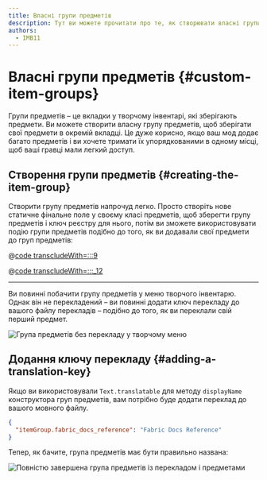 ```yaml
---
title: Власні групи предметів
description: Тут ви можете прочитати про те, як створювати власні групи предметів.
authors:
  - IMB11
---
```


# Власні групи предметів {#custom-item-groups}

Групи предметів – це вкладки у творчому інвентарі, які зберігають предмети. Ви можете створити власну групу предметів, щоб зберігати свої предмети в окремій вкладці. Це дуже корисно, якщо ваш мод додає багато предметів і ви хочете тримати їх упорядкованими в одному місці, щоб ваші гравці мали легкий доступ.

## Створення групи предметів {#creating-the-item-group}

Створити групу предметів напрочуд легко. Просто створіть нове статичне фінальне поле у ​​своєму класі предметів, щоб зберегти групу предметів і ключ реєстру для нього, потім ви зможете використовувати подію групи предметів подібно до того, як ви додавали свої предмети до груп предметів:

@[code transcludeWith=:::9](@/reference/latest/src/main/java/com/example/docs/item/ModItems.java)

@[code transcludeWith=:::_12](@/reference/latest/src/main/java/com/example/docs/item/ModItems.java)

---

Ви повинні побачити групу предметів у меню творчого інвентарю. Однак він не перекладений – ви повинні додати ключ перекладу до вашого файлу перекладів – подібно до того, як ви переклали свій перший предмет.

![Група предметів без перекладу у творчому меню](/assets/develop/items/itemgroups_0.png)

## Додання ключу перекладу {#adding-a-translation-key}

Якщо ви використовували `Text.translatable` для методу `displayName` конструктора груп предметів, вам потрібно буде додати переклад до вашого мовного файлу.

```json
{
  "itemGroup.fabric_docs_reference": "Fabric Docs Reference"
}
```

Тепер, як бачите, група предметів має бути правильно названа:

![Повністю завершена група предметів із перекладом і предметами](/assets/develop/items/itemgroups_1.png)
